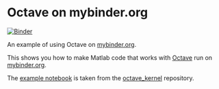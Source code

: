 # Octave on mybinder.org

[![Binder](https://mybinder.org/badge.svg)](https://mybinder.org/v2/gh/gnu-octave/statistics-resampling/master?labpath=jupyter%2Findex.ipynb)

An example of using Octave on [mybinder.org](https://mybinder.org/).

This shows you how to make Matlab code that works with [Octave](https://www.gnu.org/software/octave/) run on [mybinder.org](https://mybinder.org/).

The [example notebook](index.ipynb) is taken from the [octave_kernel](https://github.com/Calysto/octave_kernel) repository.
